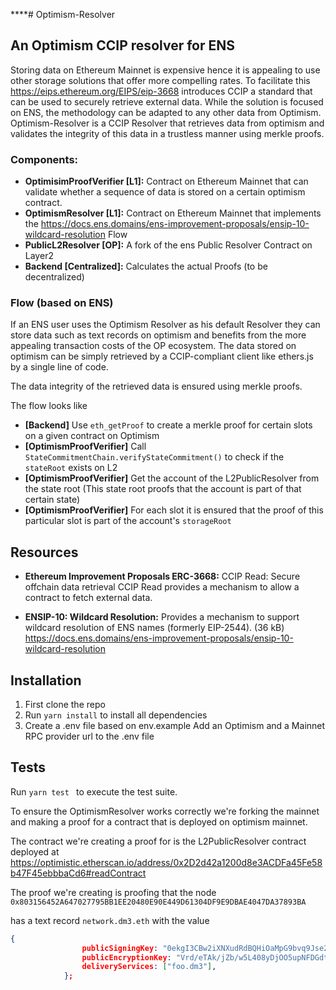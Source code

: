 ****# Optimism-Resolver

## An Optimism CCIP resolver for ENS

Storing data on Ethereum Mainnet is expensive hence it is appealing to use other storage solutions that offer more compelling rates. To facilitate this https://eips.ethereum.org/EIPS/eip-3668 introduces CCIP a standard that can be used to securely retrieve external data. While the solution is focused on ENS, the methodology can be adapted to any other data from Optimism.
Optimism-Resolver is a CCIP Resolver that retrieves data from optimism and validates the integrity of this data in a trustless manner using merkle proofs.

### Components:
* **OptimisimProofVerifier [L1]:** 
Contract on Ethereum Mainnet that can validate whether a sequence of data is stored on a certain optimism contract.
* **OptimismResolver [L1]:** 
Contract on Ethereum Mainnet that implements the https://docs.ens.domains/ens-improvement-proposals/ensip-10-wildcard-resolution Flow
* **PublicL2Resolver [OP]:**
A fork of the ens Public Resolver Contract on Layer2
* **Backend [Centralized]:**
Calculates the actual Proofs (to be decentralized)

### Flow (based on ENS)
If an ENS user uses the Optimism Resolver as his default Resolver they can store data such as text records on optimism and benefits from the more appealing transaction costs of the OP ecosystem. The data stored on optimism can be simply retrieved by a CCIP-compliant client like ethers.js by a single line of code.

The data integrity of the retrieved data is ensured using merkle proofs.

The flow looks like
* **[Backend]** Use `eth_getProof` to create a merkle proof for certain slots on a given contract on Optimism
* **[OptimismProofVerifier]** Call `StateCommitmentChain.verifyStateCommitment()` to check if the `stateRoot` exists on L2
* **[OptimismProofVerifier]** Get the account of the L2PublicResolver from the state root (This state root proofs that the account is part of that certain state)
* **[OptimismProofVerifier]** For each slot it is ensured that the proof of this particular slot is part of the account's `storageRoot`

## Resources

* **Ethereum Improvement Proposals ERC-3668:** CCIP Read: Secure offchain data retrieval CCIP Read provides a mechanism to allow a contract to fetch external data.

* **ENSIP-10: Wildcard Resolution:** 
Provides a mechanism to support wildcard resolution of ENS names (formerly EIP-2544). (36 kB)
https://docs.ens.domains/ens-improvement-proposals/ensip-10-wildcard-resolution

## Installation 
1. First clone the repo
2. Run ```yarn install``` to install all dependencies
3. Create a .env file based on env.example
Add an Optimism and a Mainnet RPC provider url to the .env file

## Tests 
Run ```yarn test ``` to execute the test suite.

To ensure the OptimismResolver works correctly we're forking the mainnet and making a proof for a contract that is deployed on optimism mainnet. 

The contract we're creating a proof for is the L2PublicResolver contract deployed at https://optimistic.etherscan.io/address/0x2D2d42a1200d8e3ACDFa45Fe58b47F45ebbbaCd6#readContract

The proof we're creating is proofing that the node 
``` 0x803156452A647027795BB1EE20480E90E449D61304DF9E9DBAE4047DA37893BA```

has a text record ```network.dm3.eth``` with the value
```json 
{
                publicSigningKey: "0ekgI3CBw2iXNXudRdBQHiOaMpG9bvq9Jse26dButug=",
                publicEncryptionKey: "Vrd/eTAk/jZb/w5L408yDjOO5upNFDGdt0lyWRjfBEk=",
                deliveryServices: ["foo.dm3"],
            };
``` 

